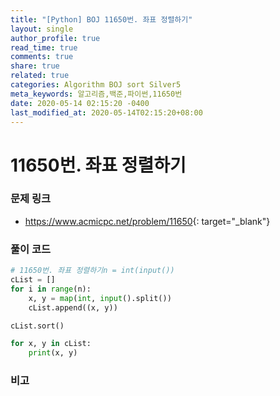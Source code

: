 ```yaml
---
title: "[Python] BOJ 11650번. 좌표 정렬하기"
layout: single
author_profile: true
read_time: true
comments: true
share: true
related: true
categories: Algorithm BOJ sort Silver5
meta_keywords: 알고리즘,백준,파이썬,11650번
date: 2020-05-14 02:15:20 -0400
last_modified_at: 2020-05-14T02:15:20+08:00
---
```


# 11650번. 좌표 정렬하기

### 문제 링크
- <https://www.acmicpc.net/problem/11650>{: target="\_blank"}

### 풀이 코드

```python
# 11650번. 좌표 정렬하기n = int(input())
cList = []
for i in range(n):
    x, y = map(int, input().split())
    cList.append((x, y))

cList.sort()

for x, y in cList:
    print(x, y)
```

### 비고